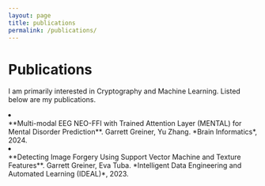 ```yaml
---
layout: page
title: publications
permalink: /publications/
---
```


<h1 class="header"> Publications </h1>

I am primarily interested in Cryptography and Machine Learning. Listed below are my publications.

<li><div>**Multi-modal EEG NEO-FFI with Trained Attention Layer (MENTAL) for Mental Disorder Prediction**. Garrett Greiner, Yu Zhang. *Brain Informatics*, 2024.</div></li>

<li><div>**Detecting Image Forgery Using Support Vector Machine and Texture Features**. Garrett Greiner, Eva Tuba. *Intelligent Data Engineering and Automated Learning (IDEAL)*, 2023.</div></li>